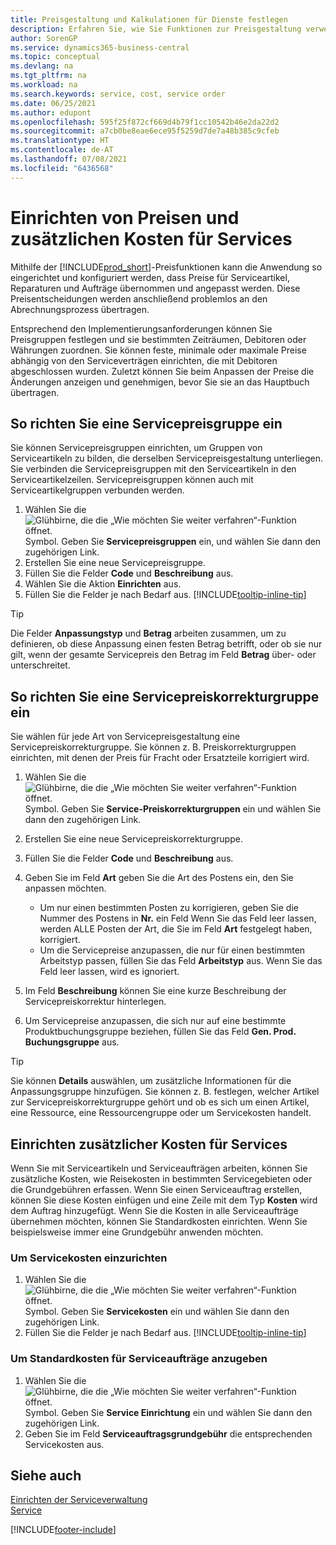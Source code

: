 ```yaml
---
title: Preisgestaltung und Kalkulationen für Dienste festlegen
description: Erfahren Sie, wie Sie Funktionen zur Preisgestaltung verwenden, um Ihre Anwendung so festzulegen und anzupassen, dass Sie Preise für Serviceartikel, Reparaturen und Aufträge anwenden und anpassen können.
author: SorenGP
ms.service: dynamics365-business-central
ms.topic: conceptual
ms.devlang: na
ms.tgt_pltfrm: na
ms.workload: na
ms.search.keywords: service, cost, service order
ms.date: 06/25/2021
ms.author: edupont
ms.openlocfilehash: 595f25f872cf669d4b79f1cc10542b46e2da22d2
ms.sourcegitcommit: a7cb0be8eae6ece95f5259d7de7a48b385c9cfeb
ms.translationtype: HT
ms.contentlocale: de-AT
ms.lasthandoff: 07/08/2021
ms.locfileid: "6436568"
---
```

# <a name="set-up-pricing-and-additional-costs-for-services"></a>Einrichten von Preisen und zusätzlichen Kosten für Services
Mithilfe der [!INCLUDE[prod_short](includes/prod_short.md)]-Preisfunktionen kann die Anwendung so eingerichtet und konfiguriert werden, dass Preise für Serviceartikel, Reparaturen und Aufträge übernommen und angepasst werden. Diese Preisentscheidungen werden anschließend problemlos an den Abrechnungsprozess übertragen.  
  
Entsprechend den Implementierungsanforderungen können Sie Preisgruppen festlegen und sie bestimmten Zeiträumen, Debitoren oder Währungen zuordnen. Sie können feste, minimale oder maximale Preise abhängig von den Serviceverträgen einrichten, die mit Debitoren abgeschlossen wurden. Zuletzt können Sie beim Anpassen der Preise die Änderungen anzeigen und genehmigen, bevor Sie sie an das Hauptbuch übertragen.  

## <a name="to-set-up-a-service-price-group"></a>So richten Sie eine Servicepreisgruppe ein
Sie können Servicepreisgruppen einrichten, um Gruppen von Serviceartikeln zu bilden, die derselben Servicepreisgestaltung unterliegen. Sie verbinden die Servicepreisgruppen mit den Serviceartikeln in den Serviceartikelzeilen. Servicepreisgruppen können auch mit Serviceartikelgruppen verbunden werden.  

1. Wählen Sie die ![Glühbirne, die die „Wie möchten Sie weiter verfahren“-Funktion öffnet.](media/ui-search/search_small.png "Tell Me-Funktion") Symbol. Geben Sie **Servicepreisgruppen** ein, und wählen Sie dann den zugehörigen Link.  
2. Erstellen Sie eine neue Servicepreisgruppe.  
3. Füllen Sie die Felder **Code** und **Beschreibung** aus.  
4. Wählen Sie die Aktion **Einrichten** aus.  
2. Füllen Sie die Felder je nach Bedarf aus. [!INCLUDE[tooltip-inline-tip](includes/tooltip-inline-tip_md.md)]  

 > [!Tip]
 > Die Felder **Anpassungstyp** und **Betrag** arbeiten zusammen, um zu definieren, ob diese Anpassung einen festen Betrag betrifft, oder ob sie nur gilt, wenn der gesamte Servicepreis den Betrag im Feld **Betrag** über- oder unterschreitet.  

## <a name="to-set-up-a-service-price-adjustment-group"></a>So richten Sie eine Servicepreiskorrekturgruppe ein  
Sie wählen für jede Art von Servicepreisgestaltung eine Servicepreiskorrekturgruppe. Sie können z. B. Preiskorrekturgruppen einrichten, mit denen der Preis für Fracht oder Ersatzteile korrigiert wird.  
  
1. Wählen Sie die ![Glühbirne, die die „Wie möchten Sie weiter verfahren“-Funktion öffnet.](media/ui-search/search_small.png "Tell Me-Funktion") Symbol. Geben Sie **Service-Preiskorrekturgruppen** ein und wählen Sie dann den zugehörigen Link.  
2. Erstellen Sie eine neue Servicepreiskorrekturgruppe.  
3. Füllen Sie die Felder **Code** und **Beschreibung** aus.  
4. Geben Sie im Feld **Art** geben Sie die Art des Postens ein, den Sie anpassen möchten.  
  
    * Um nur einen bestimmten Posten zu korrigieren, geben Sie die Nummer des Postens in **Nr.** ein Feld Wenn Sie das Feld leer lassen, werden ALLE Posten der Art, die Sie im Feld **Art** festgelegt haben, korrigiert.  
    * Um die Servicepreise anzupassen, die nur für einen bestimmten Arbeitstyp passen, füllen Sie das Feld **Arbeitstyp** aus. Wenn Sie das Feld leer lassen, wird es ignoriert.  
  
5. Im Feld **Beschreibung** können Sie eine kurze Beschreibung der Servicepreiskorrektur hinterlegen.  
6. Um Servicepreise anzupassen, die sich nur auf eine bestimmte Produktbuchungsgruppe beziehen, füllen Sie das Feld **Gen. Prod. Buchungsgruppe** aus.

> [!Tip]
> Sie können **Details** auswählen, um zusätzliche Informationen für die Anpassungsgruppe hinzufügen. Sie können z. B. festlegen, welcher Artikel zur Servicepreiskorrekturgruppe gehört und ob es sich um einen Artikel, eine Ressource, eine Ressourcengruppe oder um Servicekosten handelt.  

## <a name="to-set-up-additional-costs-for-services"></a>Einrichten zusätzlicher Kosten für Services
Wenn Sie mit Serviceartikeln und Serviceaufträgen arbeiten, können Sie zusätzliche Kosten, wie Reisekosten in bestimmten Servicegebieten oder die Grundgebühren erfassen. Wenn Sie einen Serviceauftrag erstellen, können Sie diese Kosten einfügen und eine Zeile mit dem Typ **Kosten** wird dem Auftrag hinzugefügt. Wenn Sie die Kosten in alle Serviceaufträge übernehmen möchten, können Sie Standardkosten einrichten. Wenn Sie beispielsweise immer eine Grundgebühr anwenden möchten.
  
### <a name="to-set-up-service-costs"></a>Um Servicekosten einzurichten
1. Wählen Sie die ![Glühbirne, die die „Wie möchten Sie weiter verfahren“-Funktion öffnet.](media/ui-search/search_small.png "Tell Me-Funktion") Symbol. Geben Sie **Servicekosten** ein und wählen Sie dann den zugehörigen Link. 
2. Füllen Sie die Felder je nach Bedarf aus. [!INCLUDE[tooltip-inline-tip](includes/tooltip-inline-tip_md.md)]  

### <a name="to-specify-a-default-cost-for-service-orders"></a>Um Standardkosten für Serviceaufträge anzugeben
1. Wählen Sie die ![Glühbirne, die die „Wie möchten Sie weiter verfahren“-Funktion öffnet.](media/ui-search/search_small.png "Tell Me-Funktion") Symbol. Geben Sie **Service Einrichtung** ein und wählen Sie dann den zugehörigen Link. 
2. Geben Sie im Feld **Serviceauftragsgrundgebühr** die entsprechenden Servicekosten aus.

## <a name="see-also"></a>Siehe auch
[Einrichten der Serviceverwaltung](service-setup-service.md)  
[Service](service-service.md)  


[!INCLUDE[footer-include](includes/footer-banner.md)]